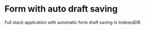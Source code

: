# Form with auto draft saving

Full stack application with automatic form draft saving in IndexedDB

